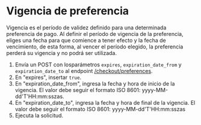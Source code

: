 # Vigencia de preferencia

Vigencia es el período de validez definido para una determinada preferencia de pago. Al definir el período de vigencia de la preferencia, eliges una fecha para que comience a tener efecto y la fecha de vencimiento, de esta forma, al vencer el período elegido, la preferencia perderá su vigencia y no podrá ser utilizada.

1. Envía un POST con losparámetros `expires`, `expiration_date_from` y `expiration_date_to`  al endpoint [/checkout/preferences](https://www.mercadopago[FAKER][URL][DOMAIN]/developers/es/reference/preferences/_checkout_preferences/post).
2. En "expires", insertar `true`.
3. En "expiration_date_from", ingresa la fecha y hora de inicio de la vigencia. El valor debe seguir el  formato ISO 8601: yyyy-MM-dd'T'HH:mm:sszas.
4. En "expiration_date_to", ingresa la fecha y hora de final de la vigencia. El valor debe seguir el  formato ISO 8601: yyyy-MM-dd'T'HH:mm:sszas
5. Ejecuta la solicitud.